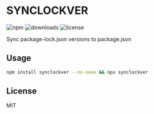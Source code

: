 # SYNCLOCKVER

![npm](https://img.shields.io/npm/v/synclockver)
![downloads](https://img.shields.io/npm/dw/synclockver)
![license](https://img.shields.io/npm/l/synclockver)

Sync package-lock.json versions to package.json

## Usage

```bash
npm install synclockver --no-save && npx synclockver
```

## License

MIT
